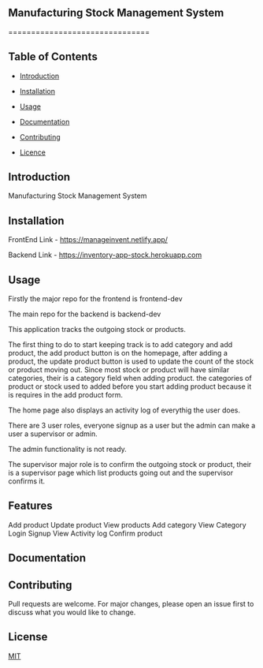 
## Manufacturing Stock Management System	
===============================

## Table of Contents

- [Introduction](#introduction)

- [Installation](#installation)

- [Usage](#usage)

- [Documentation](#documentation)

- [Contributing](#contributing)

- [Licence](#usage)

## Introduction

Manufacturing Stock Management System	

## Installation

FrontEnd Link -  https://manageinvent.netlify.app/

Backend Link -  https://inventory-app-stock.herokuapp.com

## Usage

Firstly the major repo for the frontend is frontend-dev

The main repo for the backend is backend-dev

This application tracks the outgoing stock or products. 

The first thing to do to start keeping track is to add category and add product, the add product button is on the homepage,
after adding a product, the update product button is used to update the count of the stock or product moving out.
Since most stock or product will have similar categories, their is a category field when adding product. the categories of product or stock used to added before you start adding product because it is requires in the add product form.

The home page also displays an activity log of everythig the user does.

There are 3 user roles, everyone signup as a user but the admin can make a user a supervisor or admin.

The admin functionality is not ready.

The supervisor major role is to confirm the outgoing stock or product, their is a supervisor page which list products going out and the supervisor confirms it.

## Features

 Add product
Update product
View products
Add category
View Category
Login
Signup
View Activity log
Confirm product




## Documentation



## Contributing

Pull requests are welcome. For major changes, please open an issue first to discuss what you would like to change.

## License

[MIT](https://choosealicense.com/licenses/mit/)
